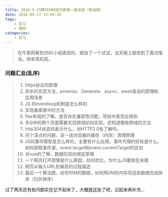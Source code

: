 ```yaml
---
title: 2018-5-15腾讯SNG组内直推一面总结（电话面）
date: 2018-05-17 13:03:26
tags:
    - 实习
    - 面经
categories:
    - 实习
---
```


<blockquote class="blockquote-center">在牛客网看到SNG小组直招的，就投了一个试试，当天晚上就收到了面试电话，效率真的高。</blockquote>

<!--more-->

### 问题汇总(乱序)
> 1. https协议的原理
> 2. 异步的实现方法，promise、Generate、async、await各自的原理和应用场景
> 3. JS 的eventloop机制是怎么样的
> 4. 实现垂直居中的方法
> 5. flex布局的了解，是否存在兼容性问题，项目中是否应用到
> 6. 手Q中的两个页面需要实现跨域如何实现，还知道哪些跨域的方法
> 7. http304状态码表示什么，对HTTP2.0有了解吗，
> 8. 问个深点的问题，说一说浏览器的缓存（内存）清理原理
> 9. JS的事件模型是怎么样的，主要有什么应用，事件代理的好处是什么，如何获取事件源，event.target和event.currentTarget的区别
> 10. 对vue的了解，数据的双向绑定原理
> 11. 一个网页打开很慢是什么原因，如何优化，为什么JS要放在末尾
> 12. 网页从输入URL到展现的过程描述
> 13. 最后一个算法题，给你10M的数据，如何用2M的内存将这些数据完成排序（归并排序）

过了两天还有些问题实在记不起来了，大概就这些了吧，记起来再补充...